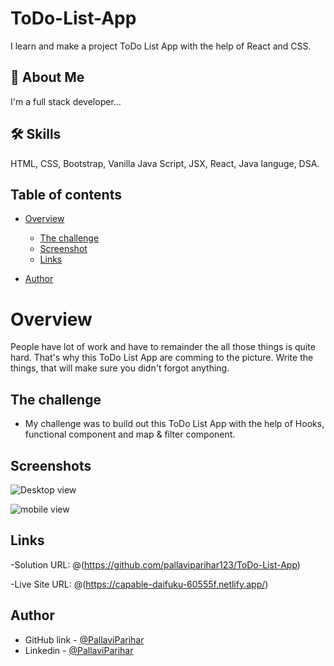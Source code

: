 # ToDo-List-App
I learn and make a project ToDo List App with the help of React and CSS.

## 🚀 About Me
I'm a full stack developer...

## 🛠 Skills
HTML, CSS, Bootstrap, Vanilla Java Script, JSX, React, Java languge, DSA.


## Table of contents

- [Overview](#overview)
   - [The challenge](#the-challenge)
   - [Screenshot](#screenshots)
   - [Links](#links)

- [Author](#author)


# Overview
People have lot of work and have to remainder the all those things is quite hard. That's why this ToDo List App are comming to the picture. Write the things, that will make sure you didn't forgot anything.

## The challenge

- My challenge was to build out this ToDo List App with the help of Hooks, functional component and map & filter component.

## Screenshots

![Desktop view](Des_size_img.png)

![mobile view](mobile_view.png)


## Links

-Solution URL: @(https://github.com/pallaviparihar123/ToDo-List-App)

-Live Site URL: @(https://capable-daifuku-60555f.netlify.app/)
## Author

- GitHub link - [@PallaviParihar](https://www.github.com/pallaviparihar123)
- Linkedin - [@PallaviParihar](https://www.linkedin.com/in/pallavi-parihar-23bb13200/)
